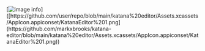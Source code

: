 [![image info]([https://github.com/markxbrooks/katana-editor/blob/main/katana%20editor/Assets.xcassets/AppIcon.appiconset/KatanaEditor%201.png](https://github.com/markxbrooks/katana-editor/blob/main/katana%20editor/Assets.xcassets/AppIcon.appiconset/KatanaEditor%201.png))]([https://github.com/user/repo/blob/main/katana%20editor/Assets.xcassets/AppIcon.appiconset/KatanaEditor%201.png](https://github.com/markxbrooks/katana-editor/blob/main/katana%20editor/Assets.xcassets/AppIcon.appiconset/KatanaEditor%201.png))
